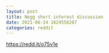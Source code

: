 ```yaml
--- 
layout: post 
title: Negg short interest discussion 
date: 2021-06-24 1624556287 
categories: reddit 
--- 
```

https://redd.it/o75v1e